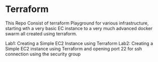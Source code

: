 # Terraform
This Repo Consist of terraform Playground for various infrastructure, starting wth a very basic EC instance to a very much advanced docker swarm
all created using terraform.

Lab1: Creating a Simple EC2 Instance using Terraform
Lab2: Creating a Simple EC2 instance using Terraform and opening port 22 for ssh connection using the security group
